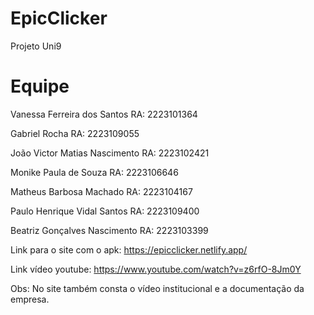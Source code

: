 # EpicClicker
Projeto Uni9

# Equipe

Vanessa Ferreira dos Santos 
RA: 2223101364 

Gabriel Rocha 
RA: 2223109055 

João Victor Matias Nascimento 
RA: 2223102421 

Monike Paula de Souza 
RA: 2223106646 

Matheus Barbosa Machado 
RA: 2223104167 

Paulo Henrique Vidal Santos 
RA: 2223109400 

Beatriz Gonçalves Nascimento 
RA: 2223103399 

Link para o site com o apk: https://epicclicker.netlify.app/

Link vídeo youtube: https://www.youtube.com/watch?v=z6rfO-8Jm0Y

Obs: No site também consta o vídeo institucional e a documentação da empresa.
